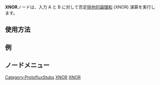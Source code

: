 <languages></languages>

**XNOR**ノードは、入力 A と B
に対して否定[排他的論理和](https://ja.wikipedia.org/wiki/%E6%8E%92%E4%BB%96%E7%9A%84%E8%AB%96%E7%90%86%E5%92%8C)
(XNOR) 演算を実行します。

## 使用方法

## 例

## ノードメニュー

[Category:ProtofluxStubs](Category:ProtofluxStubs "wikilink")
[XNOR](Category:Protoflux{{#translation:}} "wikilink")
[XNOR](Category:Protoflux:Operators{{#translation:}} "wikilink")